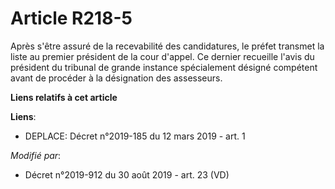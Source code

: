 # Article R218-5

Après s'être assuré de la recevabilité des candidatures, le préfet transmet la liste au premier président de la cour d'appel.
Ce dernier recueille l'avis du président du tribunal de grande instance spécialement désigné compétent avant de procéder à la
désignation des assesseurs.

**Liens relatifs à cet article**

**Liens**:

  - DEPLACE: Décret n°2019-185 du 12 mars 2019 - art. 1

_Modifié par_:

  - Décret n°2019-912 du 30 août 2019 - art. 23 (VD)
